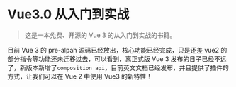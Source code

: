 # Vue3.0 从入门到实战

> 这是一本免费、开源的 Vue 3 的从入门到实战的书籍。

目前 Vue 3 的 pre-alpah 源码已经放出，核心功能已经完成，只是还差 vue2 的部分指令等功能还未迁移过去，可以看到，离正式版 Vue 3 发布的日子已经不远了，新版本新增了`composition api`，目前英文文档已经发布，并且提供了插件的方式，让我们可以在 Vue 2 中使用 Vue3 的新特性！
